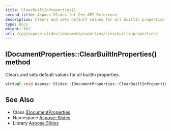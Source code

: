 ```yaml
---
title: ClearBuiltInProperties()
second_title: Aspose.Slides for C++ API Reference
description: Clears and sets default values for all builtIn properties.
type: docs
weight: 651
url: /cpp/aspose.slides/idocumentproperties/clearbuiltinproperties/
---
```

## IDocumentProperties::ClearBuiltInProperties() method


Clears and sets default values for all builtIn properties.

```cpp
virtual void Aspose::Slides::IDocumentProperties::ClearBuiltInProperties()=0
```

## See Also

* Class [IDocumentProperties](./)
* Namespace [Aspose::Slides](../)
* Library [Aspose.Slides](../../)
